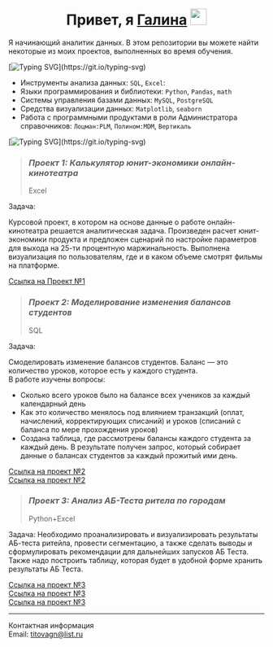 <h1 align="center">Привет, я <a href="https://daniilshat.ru/" target="_blank">Галина</a> 
<img src="https://github.com/blackcater/blackcater/raw/main/images/Hi.gif" height="32"/></h1>

Я начинающий аналитик данных. В этом репозитории вы можете найти некоторые из моих проектов, выполненных во время обучения.  

[![Typing SVG](https://readme-typing-svg.herokuapp.com?color=%2336BCF7&lines=Навыки+и+технологии:)](https://git.io/typing-svg)
- Инструменты анализа данных: ``SQL``, ``Excel``: 
- Языки программирования и библиотеки: ``Python``, ``Pandas``, ``math`` 
- Системы управления базами данных: ``MySQL``, ``PostgreSQL``
- Средства визуализации данных:  ``Matplotlib``, ``seaborn``
- Работа с программными продуктами в роли Администратора справочников: ``Лоцман:PLM``, ``Полином:MDM``, ``Вертикаль``  

[![Typing SVG](https://readme-typing-svg.herokuapp.com?color=%2336BCF7&lines=Проекты:)](https://git.io/typing-svg)  

> ### _Проект 1: Калькулятор юнит-экономики онлайн-кинотеатра_
> Excel  

Задача:

Курсовой проект, в котором на основе данные о работе онлайн-кинотеатра решается аналитическая задача.
Произведен расчет юнит-экономики продукта и предложен сценарий по настройке параметров для выхода на 25-ти процентную маржинальность. 
Выполнена визуализация по пользователям, где и в каком объеме смотрят фильмы на платформе.

[Ссылка на Проект №1](https://github.com/TitovaGN/main/blob/main/Проект%20№1.xlsx "Для просмотра необходимо скачать файл")

> ### _Проект 2: Моделирование изменения балансов студентов_
>SQL

Задача:  

Смоделировать изменение балансов студентов. Баланс — это количество уроков, которое есть у каждого студента.  
В работе изучены вопросы:  
- Сколько всего уроков было на балансе всех учеников за каждый календарный день
- Как это количество менялось под влиянием транзакций (оплат, начислений, корректирующих списаний) и уроков (списаний с баланса по мере прохождения уроков)
- Создана таблица, где рассмотрены балансы каждого студента за каждый день.
В результате получен запрос, который собирает данные о балансах студентов за каждый прожитый ими день.

[Ссылка на проект №2](https://github.com/TitovaGN/main/blob/main/Проект%20№2(код).xlsx "Код в Excel файле")  
[Ссылка на проект №2](https://metabase.sky.pro/question/48075 "Ссылка в Metabase")

> ### _Проект 3:  Анализ АБ-Теста ритела по городам_
> Python+Excel

Задача:
Необходимо проанализировать и визуализировать результаты АБ-теста ритейла, провести сегментацию, а также сделать выводы и сформулировать рекомендации для дальнейших запусков АБ Теста.
Также надо построить таблицу, которая будет в удобной форме хранить результаты АБ Теста.

[Ссылка на проект №3](https://github.com/TitovaGN/main/blob/main/Проект%20№3%20Jupiter.ipynb "Файл в формате .IPYNB")  
[Ссылка на проект №3](https://github.com/TitovaGN/main/blob/main/Проект%20№3%20Калькулятор.xlsx "Калькулятор в Excel файле")  
[Ссылка на проект №3](https://github.com/TitovaGN/main/blob/main/Проект%20№3%20Презентация.pptx "Презентация")    

---

Контактная информация  
Email: titovagn@list.ru


